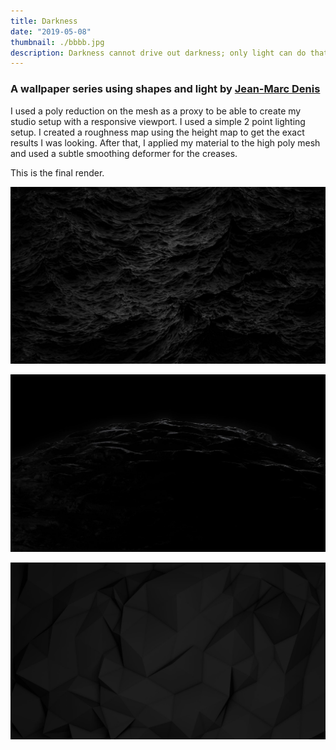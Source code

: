 ```yaml
---
title: Darkness
date: "2019-05-08"
thumbnail: ./bbbb.jpg
description: Darkness cannot drive out darkness; only light can do that. Hate cannot drive out hate; only love can do that.
---
```


### A wallpaper series using shapes and light by [Jean-Marc Denis](http://jmd.im/black)

I used a poly reduction on the mesh as a proxy to be able to create my studio setup with a responsive viewport. I used a simple 2 point lighting setup. I created a roughness map using the height map to get the exact results I was looking. After that, I applied my material to the high poly mesh and used a subtle smoothing deformer for the creases.

This is the final render.

<div className="kg-card kg-image-card kg-width-full">

![Darkness](./BLACK_II_desktop-1.jpg)

</div>

<div className="kg-card kg-image-card kg-width-full">

![Darkness](./BLACK_IX_desktop-1.jpg)

</div>

<div className="kg-card kg-image-card kg-width-full">

![Darkness](./BLACK_I_desktop-1.jpg)

</div>